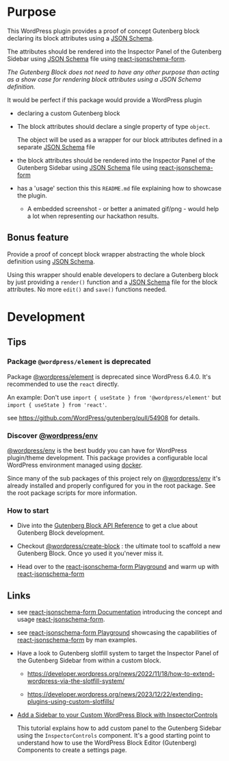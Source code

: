 # Purpose

This WordPress plugin provides a proof of concept Gutenberg block declaring its block attributes using a [JSON Schema](https://rjsf-team.github.io/react-jsonschema-form/).

The attributes should be rendered into the Inspector Panel of the Gutenberg Sidebar using [JSON Schema](https://rjsf-team.github.io/react-jsonschema-form/) file using [react-jsonschema-form](https://github.com/rjsf-team/react-jsonschema-form).

_The Gutenberg Block  does not need to have any other purpose than acting as a show case for rendering block attributes using a JSON Schema definition._

It would be perfect if this package would provide a WordPress plugin

- declaring a custom Gutenberg block

- The block attributes should declare a single property of type `object`.

  The object will be used as a wrapper for our block attributes defined in a separate [JSON Schema](https://rjsf-team.github.io/react-jsonschema-form/) file

- the block attributes should be rendered into the Inspector Panel of the Gutenberg Sidebar using [JSON Schema](https://rjsf-team.github.io/react-jsonschema-form/) file using [react-jsonschema-form](https://rjsf-team.github.io/react-jsonschema-form/)

- has a 'usage' section this this `README.md` file explaining how to showcase the plugin.

  - A embedded screenshot - or better a animated gif/png - would help a lot when representing our hackathon results.

## Bonus feature

Provide a proof of concept block wrapper abstracting the whole block definition using [JSON Schema](https://rjsf-team.github.io/react-jsonschema-form/).

Using this wrapper should enable developers to declare a Gutenberg block by just providing a `render()` function and a [JSON Schema](https://rjsf-team.github.io/react-jsonschema-form/) file for the block attributes. No more `edit()` and `save()` functions needed.

# Development

## Tips

### Package `@wordpress/element` is deprecated

Package [@wordpress/element](https://developer.wordpress.org/block-editor/reference-guides/packages/packages-element/) is deprecated since WordPress 6.4.0. It's recommended to use the `react` directly.

An example: Don't use `import { useState } from '@wordpress/element'` but `import { useState } from 'react'`.

see https://github.com/WordPress/gutenberg/pull/54908 for details.

### Discover [@wordpress/env](https://developer.wordpress.org/block-editor/reference-guides/packages/packages-env/)

[@wordpress/env](https://developer.wordpress.org/block-editor/reference-guides/packages/packages-env/) is the best buddy you can have for WordPress plugin/theme development. This package provides a configurable local WordPress environment managed using [docker](https://docker.io).

Since many of the sub packages of this project rely on [@wordpress/env](https://developer.wordpress.org/block-editor/reference-guides/packages/packages-env/) it's already installed and properly configured for you in the root package. See the root package scripts for more information.

### How to start

* Dive into the [Gutenberg Block API Reference](https://developer.wordpress.org/block-editor/reference-guides/block-api/) to get a clue about Gutenberg Block development.

- Checkout [@wordpress/create-block](https://developer.wordpress.org/block-editor/reference-guides/packages/packages-create-block/) : the ultimate tool to scaffold a new Gutenberg Block. Once yo used it you'never miss it.

- Head over to the [react-jsonschema-form Playground](https://rjsf-team.github.io/react-jsonschema-form/) and warm up with [react-jsonschema-form](https://rjsf-team.github.io/react-jsonschema-form/)

## Links

- see [react-jsonschema-form Documentation](https://rjsf-team.github.io/react-jsonschema-form/docs/) introducing the concept and usage  [react-jsonschema-form](https://github.com/rjsf-team/react-jsonschema-form).

- see [react-jsonschema-form Playground](https://rjsf-team.github.io/react-jsonschema-form/) showcasing the capabilities of [react-jsonschema-form](https://github.com/rjsf-team/react-jsonschema-form) by man examples.

- Have a look to Gutenberg slotfill system to target the Inspector Panel of the Gutenberg Sidebar from within a custom block.

  - https://developer.wordpress.org/news/2022/11/18/how-to-extend-wordpress-via-the-slotfill-system/

  - https://developer.wordpress.org/news/2023/12/22/extending-plugins-using-custom-slotfills/

- [Add a Sidebar to your Custom WordPress Block with InspectorControls](https://wholesomecode.net/add-sidebar-to-your-custom-wordpress-block-with-inspectorcontrols/)

  This tutorial explains how to add custom panel to the Gutenberg Sidebar using the `InspectorControls` component. It's a good starting point to understand how to use the WordPress Block Editor (Gutenberg) Components to create a settings page.
